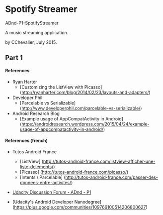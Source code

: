 # Spotify Streamer

ADnd-P1-SpotifyStreamer

A music streaming application.

by CChevalier, July 2015.


## Part 1

#### References
- Ryan Harter
    - [Customizing the ListView with Picasso] (http://ryanharter.com/blog/2014/02/23/layouts-and-adapters/)
- Developer Phil
    - [Parcelable vs Serializable] (http://www.developerphil.com/parcelable-vs-serializable/)
- Android Research Blog
    - [Example usage of AppCompatActivity in Android] (https://androidresearch.wordpress.com/2015/04/24/example-usage-of-appcompatactivity-in-android/)

#### References (french)
- Tutos Android France
    - [ListView] (http://tutos-android-france.com/listview-afficher-une-liste-delements/)
    - [Picasso] (http://tutos-android-france.com/picasso/)
    - [Intents / Parcelable] (http://tutos-android-france.com/passer-des-donnees-entre-activites/)

- [Udacity Discussion Forum - ADnd - P1](https://discussions.udacity.com/c/nd801-2015-05-28/p1-spotify-streamer-stage-1)
- [Udacity's Android Developer Nanodegree] (https://plus.google.com/communities/109766100514206800627)